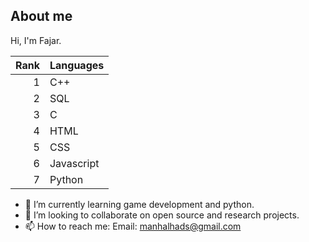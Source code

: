 
## About me

Hi, I'm Fajar.

| Rank | Languages |
|-----:|-----------|
|     1| C++       |
|     2| SQL       |
|     3| C         |
|     4| HTML      |
|     5| CSS       |
|     6| Javascript|
|     7| Python    |


- 🌱 I’m currently learning game development and python.
- 👯 I’m looking to collaborate on open source and research projects.
- 📫 How to reach me: 
  Email: manhalhads@gmail.com

